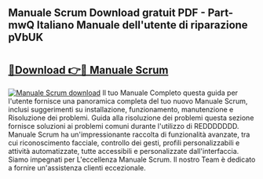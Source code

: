 ## Manuale Scrum Download gratuit PDF - Part-mwQ Italiano Manuale dell'utente di riparazione pVbUK

# <h2><a href="http://dfb4lm.blite.top/?on=Manuale+Scrum">🔗Download 👉🔴 Manuale Scrum</a></h2>

[![Manuale Scrum download](https://i.imgur.com/lujVjoI.png)](http://dfb4lm.blite.top/?on=Manuale+Scrum)
Il tuo Manuale Completo questa guida per l'utente fornisce una panoramica completa del tuo nuovo Manuale Scrum, inclusi suggerimenti su installazione, funzionamento, manutenzione e Risoluzione dei problemi. Guida alla risoluzione dei problemi questa sezione fornisce soluzioni ai problemi comuni durante l'utilizzo di REDDDDDDD. Manuale Scrum ha un'impressionante raccolta di funzionalità avanzate, tra cui riconoscimento facciale, controllo dei gesti, profili personalizzabili e attività automatizzate, tutte accessibili e personalizzate dall'interfaccia. Siamo impegnati per L'eccellenza Manuale Scrum. Il nostro Team è dedicato a fornire un'assistenza clienti eccezionale.
